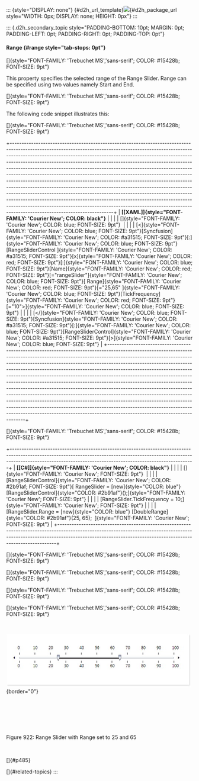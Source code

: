 ::: {style="DISPLAY: none"}
[](ms-xhelp:///?Id=d2h_url_template){#d2h_url_template}![](!package_url!){#d2h_package_url style="WIDTH: 0px; DISPLAY: none; HEIGHT: 0px"}
:::

::: {.d2h_secondary_topic style="PADDING-BOTTOM: 10pt; MARGIN: 0pt; PADDING-LEFT: 0pt; PADDING-RIGHT: 0pt; PADDING-TOP: 0pt"}
#### Range {#range style="tab-stops: 0pt"}

[]{style="FONT-FAMILY: 'Trebuchet MS','sans-serif'; COLOR: #15428b; FONT-SIZE: 9pt"} 

This property specifies the selected range of the Range Slider. Range can be specified using two values namely Start and End.

[]{style="FONT-FAMILY: 'Trebuchet MS','sans-serif'; COLOR: #15428b; FONT-SIZE: 9pt"} 

The following code snippet illustrates this:

[]{style="FONT-FAMILY: 'Trebuchet MS','sans-serif'; COLOR: #15428b; FONT-SIZE: 9pt"} 

+-------------------------------------------------------------------------------------------------------------------------------------------------------------------------------------------------------------------------------------------------------------------------------------------------------------------------------------------------------------------------------------------------------------------------------------------------------------------------------------------------------------------------------------------------------------------------------------------------------------------------------------------------------------------------------------------------------------------------------------------------------------------------------------------------------------------------------------------------------------------------------------------------------------------------------------+
| **[\[XAML\]]{style="FONT-FAMILY: 'Courier New'; COLOR: black"}**                                                                                                                                                                                                                                                                                                                                                                                                                                                                                                                                                                                                                                                                                                                                                                                                                                                                    |
|                                                                                                                                                                                                                                                                                                                                                                                                                                                                                                                                                                                                                                                                                                                                                                                                                                                                                                                                     |
| []{style="FONT-FAMILY: 'Courier New'; COLOR: blue; FONT-SIZE: 9pt"}                                                                                                                                                                                                                                                                                                                                                                                                                                                                                                                                                                                                                                                                                                                                                                                                                                                                 |
|                                                                                                                                                                                                                                                                                                                                                                                                                                                                                                                                                                                                                                                                                                                                                                                                                                                                                                                                     |
| [\<]{style="FONT-FAMILY: 'Courier New'; COLOR: blue; FONT-SIZE: 9pt"}[Syncfusion]{style="FONT-FAMILY: 'Courier New'; COLOR: #a31515; FONT-SIZE: 9pt"}[:]{style="FONT-FAMILY: 'Courier New'; COLOR: blue; FONT-SIZE: 9pt"}[RangeSliderControl ]{style="FONT-FAMILY: 'Courier New'; COLOR: #a31515; FONT-SIZE: 9pt"}[x]{style="FONT-FAMILY: 'Courier New'; COLOR: red; FONT-SIZE: 9pt"}[:]{style="FONT-FAMILY: 'Courier New'; COLOR: blue; FONT-SIZE: 9pt"}[Name]{style="FONT-FAMILY: 'Courier New'; COLOR: red; FONT-SIZE: 9pt"}[=\"rangeSlider\"]{style="FONT-FAMILY: 'Courier New'; COLOR: blue; FONT-SIZE: 9pt"}[ Range]{style="FONT-FAMILY: 'Courier New'; COLOR: red; FONT-SIZE: 9pt"}[=\"25,65\" ]{style="FONT-FAMILY: 'Courier New'; COLOR: blue; FONT-SIZE: 9pt"}[TickFrequency]{style="FONT-FAMILY: 'Courier New'; COLOR: red; FONT-SIZE: 9pt"}[=\"10\"\>]{style="FONT-FAMILY: 'Courier New'; COLOR: blue; FONT-SIZE: 9pt"} |
|                                                                                                                                                                                                                                                                                                                                                                                                                                                                                                                                                                                                                                                                                                                                                                                                                                                                                                                                     |
| [\</]{style="FONT-FAMILY: 'Courier New'; COLOR: blue; FONT-SIZE: 9pt"}[Syncfusion]{style="FONT-FAMILY: 'Courier New'; COLOR: #a31515; FONT-SIZE: 9pt"}[:]{style="FONT-FAMILY: 'Courier New'; COLOR: blue; FONT-SIZE: 9pt"}[RangeSliderControl]{style="FONT-FAMILY: 'Courier New'; COLOR: #a31515; FONT-SIZE: 9pt"}[\>]{style="FONT-FAMILY: 'Courier New'; COLOR: blue; FONT-SIZE: 9pt"}                                                                                                                                                                                                                                                                                                                                                                                                                                                                                                                                             |
+-------------------------------------------------------------------------------------------------------------------------------------------------------------------------------------------------------------------------------------------------------------------------------------------------------------------------------------------------------------------------------------------------------------------------------------------------------------------------------------------------------------------------------------------------------------------------------------------------------------------------------------------------------------------------------------------------------------------------------------------------------------------------------------------------------------------------------------------------------------------------------------------------------------------------------------+

[]{style="FONT-FAMILY: 'Trebuchet MS','sans-serif'; COLOR: #15428b; FONT-SIZE: 9pt"} 

+-----------------------------------------------------------------------------------------------------------------------------------------------------------------------------------------------------------------------------------------+
| **[\[C#\]]{style="FONT-FAMILY: 'Courier New'; COLOR: black"}**                                                                                                                                                                          |
|                                                                                                                                                                                                                                         |
| []{style="FONT-FAMILY: 'Courier New'; FONT-SIZE: 9pt"}                                                                                                                                                                                  |
|                                                                                                                                                                                                                                         |
| [RangeSliderControl]{style="FONT-FAMILY: 'Courier New'; COLOR: #2b91af; FONT-SIZE: 9pt"}[ RangeSlider = [new]{style="COLOR: blue"} [RangeSliderControl]{style="COLOR: #2b91af"}();]{style="FONT-FAMILY: 'Courier New'; FONT-SIZE: 9pt"} |
|                                                                                                                                                                                                                                         |
| [RangeSlider.TickFrequency = 10;]{style="FONT-FAMILY: 'Courier New'; FONT-SIZE: 9pt"}                                                                                                                                                   |
|                                                                                                                                                                                                                                         |
| [RangeSlider.Range = [new]{style="COLOR: blue"} [DoubleRange]{style="COLOR: #2b91af"}(25, 65);  ]{style="FONT-FAMILY: 'Courier New'; FONT-SIZE: 9pt"}                                                                                   |
+-----------------------------------------------------------------------------------------------------------------------------------------------------------------------------------------------------------------------------------------+

[]{style="FONT-FAMILY: 'Trebuchet MS','sans-serif'; COLOR: #15428b; FONT-SIZE: 9pt"} 

[]{style="FONT-FAMILY: 'Trebuchet MS','sans-serif'; COLOR: #15428b; FONT-SIZE: 9pt"} 

[]{style="FONT-FAMILY: 'Trebuchet MS','sans-serif'; COLOR: #15428b; FONT-SIZE: 9pt"} 

[]{style="FONT-FAMILY: 'Trebuchet MS','sans-serif'; COLOR: #15428b; FONT-SIZE: 9pt"} 

 

![](ImagesExt/image30_812.jpg){border="0"}

 

 

 

Figure 922: Range Slider with Range set to 25 and 65

 

[]{#p485} 

[]{#related-topics}
:::
